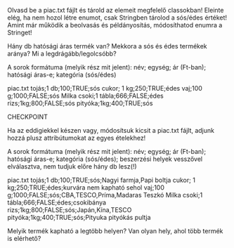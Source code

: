 Olvasd be a piac.txt fájlt és tárold az elemeit megfelelő classokban!
Eleinte elég, ha nem hozol létre enumot, csak Stringben tárolod a sós/édes értéket!
Amint már működik a beolvasás és példányosítás, módosíthatod enumra a Stringet!

Hány db hatósági áras termék van?
Mekkora a sós és édes termékek aránya?
Mi a legdrágább/legolcsóbb?

A sorok formátuma (melyik rész mit jelent):
név; egység; ár (Ft-ban); hatósági áras-e; kategória (sós/édes)

piac.txt
tojás;1 db;100;TRUE;sós
cukor; 1 kg;250;TRUE;édes
vaj;100 g;1000;FALSE;sós
Milka csoki;1 tábla;666;FALSE;édes
rizs;1kg;800;FALSE;sós
pityóka;1kg;400;TRUE;sós


CHECKPOINT


Ha az eddigiekkel készen vagy, módosítsuk kicsit a piac.txt fájlt, adjunk hozzá plusz attribútumokat az egyes ételekhez!

A sorok formátuma (melyik rész mit jelent):
név; egység; ár (Ft-ban); hatósági áras-e; kategória (sós/édes); beszerzési helyek vesszővel elválasztva, nem tudjuk előre hány db lesz(!)

piac.txt
tojás;1 db;100;TRUE;sós;Nagyi farmja,Papi boltja
cukor; 1 kg;250;TRUE;édes;kurvára nem kapható sehol
vaj;100 g;1000;FALSE;sós;CBA,TESCO,Príma,Madaras Teszkó
Milka csoki;1 tábla;666;FALSE;édes;csokibánya
rizs;1kg;800;FALSE;sós;Japán,Kína,TESCO
pityóka;1kg;400;TRUE;sós;Pityuka pityókás pultja

Melyik termék kapható a legtöbb helyen?
Van olyan hely, ahol több termék is elérhető?
